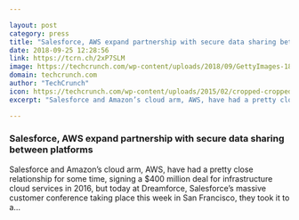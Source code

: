 ```yaml
---

layout: post
category: press
title: "Salesforce, AWS expand partnership with secure data sharing between platforms"
date: 2018-09-25 12:28:56
link: https://tcrn.ch/2xP7SLM
image: https://techcrunch.com/wp-content/uploads/2018/09/GettyImages-181167399-1.jpg?w=482
domain: techcrunch.com
author: "TechCrunch"
icon: https://techcrunch.com/wp-content/uploads/2015/02/cropped-cropped-favicon-gradient.png?w=180
excerpt: "Salesforce and Amazon’s cloud arm, AWS, have had a pretty close relationship for some time, signing a $400 million deal for infrastructure cloud services in 2016, but today at Dreamforce, Salesforce’s massive customer conference taking place this week in San Francisco, they took it to a…"

---
```


### Salesforce, AWS expand partnership with secure data sharing between platforms

Salesforce and Amazon’s cloud arm, AWS, have had a pretty close relationship for some time, signing a $400 million deal for infrastructure cloud services in 2016, but today at Dreamforce, Salesforce’s massive customer conference taking place this week in San Francisco, they took it to a…